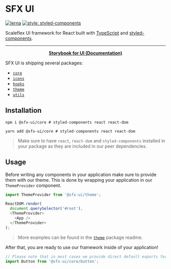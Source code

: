 # SFX UI

[![lerna](https://img.shields.io/badge/maintained%20with-lerna-cc00ff.svg)](https://lerna.js.org/)
[![style: styled-components](https://img.shields.io/badge/style-%F0%9F%92%85%20styled--components-orange.svg?colorB=daa357&colorA=db748e)](https://github.com/styled-components/styled-components)

Scaleflex UI framework for React built with [TypeScript](https://github.com/microsoft/TypeScript) and [styled-components](https://github.com/styled-components/styled-components).

---

<p align="center">
  <strong>
    <a href="https://scaleflex.github.io/sfx-ui/" target="_blank">Storybook for UI (Documentation)</a>
  </strong>
</p>

SFX UI is shipping several packages:

- [`core`](packages/core/README.md)
- [`icons`](packages/icons/README.md)
- [`hooks`](packages/hooks/README.md)
- [`theme`](packages/theme/README.md)
- [`utils`](packages/utils/README.md)

## Installation

```shell script
npm i @sfx-ui/core # styled-components react react-dom
```

```shell script
yarn add @sfx-ui/core # styled-components react react-dom
```

> Make sure to have `react`, `react-dom` and `styled-components` installed in your package as they are included in our peer dependencies.

## Usage

Before writing any components in your application make sure to provide them with our theme.
This is done by wrapping your application in our `ThemeProvider` component.

```typescript jsx
import ThemeProvider from '@sfx-ui/theme';

ReactDOM.render(
  document.querySelector('#root'),
  <ThemeProvider>
    <App />
  </ThemeProvider>
);
```

> More examples can be found in the [`theme`](packages/theme/README.md) package readme.

After that, you are ready to use our framework inside of your application!

```typescript jsx
// Please note that in most cases we provide direct default exports for better tree-shaking support.
import Button from '@sfx-ui/core/button';
```
